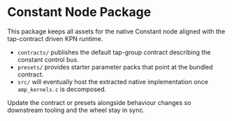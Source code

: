 # Constant Node Package

This package keeps all assets for the native Constant node aligned with the tap-contract driven KPN runtime.

- `contracts/` publishes the default tap-group contract describing the constant control bus.
- `presets/` provides starter parameter packs that point at the bundled contract.
- `src/` will eventually host the extracted native implementation once `amp_kernels.c` is decomposed.

Update the contract or presets alongside behaviour changes so downstream tooling and the wheel stay in sync.
